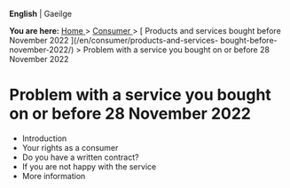 **English** |  Gaeilge 

**You are here:** [ Home ](/en/) > [ Consumer ](/en/consumer/) > [ Products
and services bought before November 2022 ](/en/consumer/products-and-services-
bought-before-november-2022/) > Problem with a service you bought on or before
28 November 2022

#  Problem with a service you bought on or before 28 November 2022

  * Introduction 
  * Your rights as a consumer 
  * Do you have a written contract? 
  * If you are not happy with the service 
  * More information 
